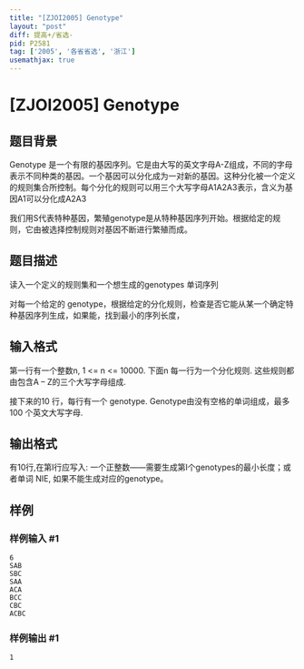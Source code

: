 ```yaml
---
title: "[ZJOI2005] Genotype"
layout: "post"
diff: 提高+/省选-
pid: P2581
tag: ['2005', '各省省选', '浙江']
usemathjax: true
---
```


# [ZJOI2005] Genotype
## 题目背景

Genotype 是一个有限的基因序列。它是由大写的英文字母A-Z组成，不同的字母表示不同种类的基因。一个基因可以分化成为一对新的基因。这种分化被一个定义的规则集合所控制。每个分化的规则可以用三个大写字母A1A2A3表示，含义为基因A1可以分化成A2A3



我们用S代表特种基因，繁殖genotype是从特种基因序列开始。根据给定的规则，它由被选择控制规则对基因不断进行繁殖而成。

## 题目描述

读入一个定义的规则集和一个想生成的genotypes 单词序列

对每一个给定的 genotype，根据给定的分化规则，检查是否它能从某一个确定特种基因序列生成，如果能，找到最小的序列长度，

## 输入格式

第一行有一个整数n, 1 <= n <= 10000. 下面n 每一行为一个分化规则. 这些规则都由包含A – Z的三个大写字母组成.

接下来的10 行，每行有一个 genotype. Genotype由没有空格的单词组成，最多100 个英文大写字母.

## 输出格式

有10行,在第I行应写入: 一个正整数――需要生成第I个genotypes的最小长度；或者单词 NIE, 如果不能生成对应的genotype。

## 样例

### 样例输入 #1
```
6
SAB
SBC
SAA
ACA
BCC
CBC
ACBC

```
### 样例输出 #1
```
1
```
